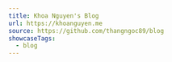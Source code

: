 ```yaml
---
title: Khoa Nguyen's Blog
url: https://khoanguyen.me
source: https://github.com/thangngoc89/blog
showcaseTags:
  - blog
---
```

